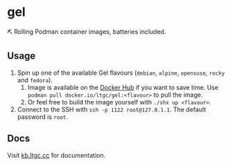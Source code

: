 # gel
⛏ Rolling Podman container images, batteries included.

## Usage
1. Spin up one of the available Gel flavours (`debian`, `alpine`, `opensuse`, `rocky` and `fedora`).
    1. Image is available on the [Docker Hub](https://hub.docker.com/r/ltgc/gel) if you want to save time. Use `podman pull docker.io/ltgc/gel:<flavour>` to pull the image.
    2. Or feel free to build the image yourself with `./shx up <flavour>`.
2. Connect to the SSH with `ssh -p 1122 root@127.0.1.1`. The default password is `root`.

## Docs
Visit [kb.ltgc.cc](https://kb.ltgc.cc/gel/) for documentation.